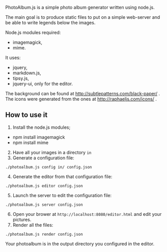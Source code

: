 PhotoAlbum.js is a simple photo album generator written using node.js.

The main goal is to produce static files to put on a simple web-server and be able to write legends below the images.

Node.js modules required:

*  imagemagick,
*  mime.

It uses:

*   jquery,
*   markdown.js,
*   tipsy.js,
*   jquery-ui, only for the editor.

The background can be found at http://subtlepatterns.com/black-paper/ .
The icons were generated from the ones at http://raphaeljs.com/icons/ .


## How to use it

1. Install the node.js modules;
  *  npm install imagemagick
  *  npm install mime
2. Have all your images in a directory `in`
3. Generate a configuration file:
```
./photoalbum.js config in/ config.json
```
4. Generate the editor from that configuration file:
```
./photoalbum.js editor config.json
```
5. Launch the server to edit the configuration file:
```
./photoalbum.js server config.json
```
6. Open your brower at `http://localhost:8080/editor.html` and edit your pictures.
7. Render all the files:
```
./photoalbum.js render config.json
```


Your photoalbum is in the output directory you configured in the editor.


